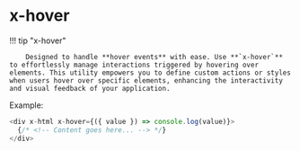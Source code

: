 # **x-hover**

!!! tip "x-hover"

        Designed to handle **hover events** with ease. Use **`x-hover`** to effortlessly manage interactions triggered by hovering over elements. This utility empowers you to define custom actions or styles when users hover over specific elements, enhancing the interactivity and visual feedback of your application.

Example:

```js
<div x-html x-hover={({ value }) => console.log(value)}>
  {/* <!-- Content goes here... --> */}
</div>
```
